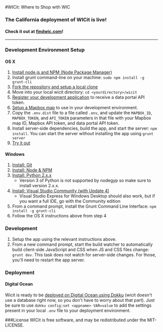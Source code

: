 #WICit: Where to Shop with WIC

### The California deployment of WICit is live!
#### Check it out at [findwic.com](http://findwic.com)!
---
### Development Environment Setup
#### OS X
1. [Install node.js and NPM (Node Package Manager)](http://blog.nodeknockout.com/post/65463770933/how-to-install-node-js-and-npm)
2. Install grunt command-line on your machine: `sudo npm install -g grunt-cli`
3. [Fork the repository and setup a local clone](https://help.github.com/articles/fork-a-repo)
4. Move into your local wicit directory: `cd <yourdirectory>/wicit`
5. [Register your development application](http://dev.socrata.com/register) to receive a data portal API token.
6. [Setup a Mapbox map](https://www.mapbox.com/help/creating-new-map/) to use in your development environment.
7. Copy the `.env.dist` file to a file called `.env`, and update the `MAPBOX_ID`, `MAPBOX_TOKEN`, and `API_TOKEN` parameters in that file with your Mapbox map ID, Mapbox API token, and data portal API token.
8. Install server-side dependencies, build the app, and start the server: `npm install`. You can start the server without installing the app using `grunt server`
9. [Try it out](http://localhost:3000)
	
#### Windows
1. [Install: Git](http://git-scm.com/download)
2. [Install: Node & NPM](http://nodejs.org/)
3. [Install: Python 2.x.x](https://www.python.org/downloads/)
	- Version 3 of Python is not supported by nodegyp so make sure to install version 2.x.x.
4. [Install: Visual Studio Community (with Update 4)](http://www.visualstudio.com/downloads/download-visual-studio-vs)
	- Visual Studio Express for Windows Desktop should also work, but if you want a full IDE, go with the Community edition
5. From a command prompt, install the Grunt Command Line Interface: `npm install -g grunt-cli`
6. Follow the OS X instructions above from step 4

### Development
1. Setup the app using the relevant instructions above.
2. From a new command prompt, start the build watcher to automatically build client-side JavaScript and CSS when JS and CSS files change: `grunt dev`. This task does not watch for server-side changes. For those, you'll need to restart the app server.

### Deployment
#### Digital Ocean
Wicit is ready to be [deployed on Digital Ocean using Dokku](https://www.digitalocean.com/community/tutorials/how-to-use-the-digitalocean-dokku-application) (wicit doesn't use a database right now, so you don't have to worry about that part). Just be sure to use `dokku config:set <appname> VAR=value` to add the settings present in your local `.env` file to your deployment environment.

###License
WICit is free software, and may be redistributed under the MIT-LICENSE.
